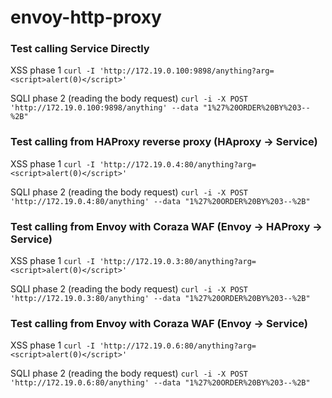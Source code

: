 # envoy-http-proxy

### Test calling Service Directly

XSS phase 1
`curl -I 'http://172.19.0.100:9898/anything?arg=<script>alert(0)</script>'`

SQLI phase 2 (reading the body request)
`curl -i -X POST 'http://172.19.0.100:9898/anything' --data "1%27%20ORDER%20BY%203--%2B"`

### Test calling from HAProxy reverse proxy (HAproxy -> Service)

XSS phase 1
`curl -I 'http://172.19.0.4:80/anything?arg=<script>alert(0)</script>'`

SQLI phase 2 (reading the body request)
`curl -i -X POST 'http://172.19.0.4:80/anything' --data "1%27%20ORDER%20BY%203--%2B"`

### Test calling from Envoy with Coraza WAF (Envoy -> HAProxy -> Service)

XSS phase 1
`curl -I 'http://172.19.0.3:80/anything?arg=<script>alert(0)</script>'`

SQLI phase 2 (reading the body request)
`curl -i -X POST 'http://172.19.0.3:80/anything' --data "1%27%20ORDER%20BY%203--%2B"`

### Test calling from Envoy with Coraza WAF (Envoy -> Service)

XSS phase 1
`curl -I 'http://172.19.0.6:80/anything?arg=<script>alert(0)</script>'`

SQLI phase 2 (reading the body request)
`curl -i -X POST 'http://172.19.0.6:80/anything' --data "1%27%20ORDER%20BY%203--%2B"`
